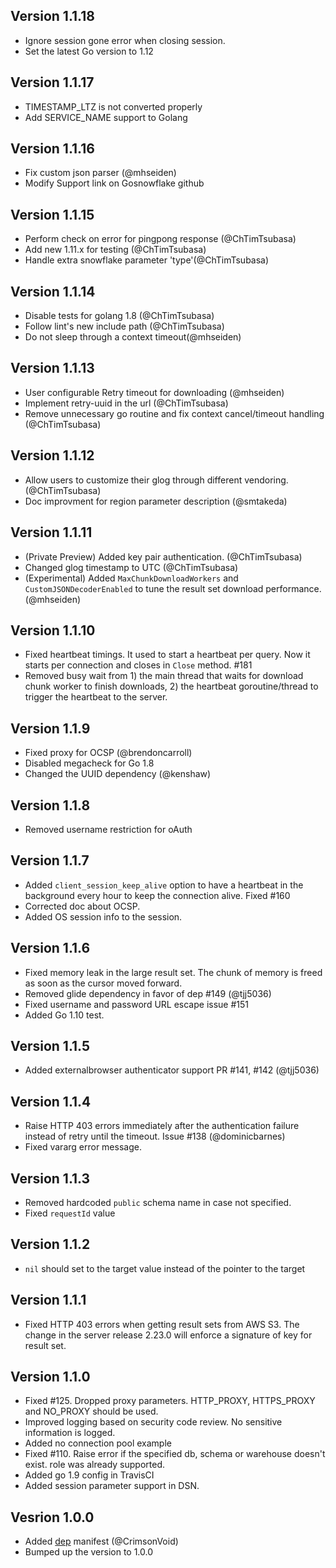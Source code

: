 ## Version 1.1.18
- Ignore session gone error when closing session.
- Set the latest Go version to 1.12

## Version 1.1.17
- TIMESTAMP_LTZ is not converted properly
- Add SERVICE_NAME support to Golang

## Version 1.1.16
- Fix custom json parser (@mhseiden)
- Modify Support link on Gosnowflake github

## Version 1.1.15
- Perform check on error for pingpong response (@ChTimTsubasa)
- Add new 1.11.x for testing (@ChTimTsubasa)
- Handle extra snowflake parameter 'type'(@ChTimTsubasa)

## Version 1.1.14
- Disable tests for golang 1.8 (@ChTimTsubasa)
- Follow lint's new include path (@ChTimTsubasa)
- Do not sleep through a context timeout(@mhseiden)

## Version 1.1.13
- User configurable Retry timeout for downloading (@mhseiden)
- Implement retry-uuid in the url (@ChTimTsubasa)
- Remove unnecessary go routine and fix context cancel/timeout handling (@ChTimTsubasa)

## Version 1.1.12
- Allow users to customize their glog through different vendoring. (@ChTimTsubasa)
- Doc improvment for region parameter description (@smtakeda)

## Version 1.1.11

- (Private Preview) Added key pair authentication. (@ChTimTsubasa)
- Changed glog timestamp to UTC (@ChTimTsubasa)
- (Experimental) Added `MaxChunkDownloadWorkers` and `CustomJSONDecoderEnabled` to tune the result set download performance. (@mhseiden)

## Version 1.1.10

- Fixed heartbeat timings. It used to start a heartbeat per query. Now it starts per connection and closes in `Close` method. #181 
- Removed busy wait from 1) the main thread that waits for download chunk worker to finish downloads, 2) the heartbeat goroutine/thread to trigger the heartbeat to the server.

## Version 1.1.9

- Fixed proxy for OCSP (@brendoncarroll)
- Disabled megacheck for Go 1.8
- Changed the UUID dependency (@kenshaw)

## Version 1.1.8

- Removed username restriction for oAuth

## Version 1.1.7

- Added `client_session_keep_alive` option to have a heartbeat in the background every hour to keep the connection alive. Fixed #160
- Corrected doc about OCSP.
- Added OS session info to the session.

## Version 1.1.6

- Fixed memory leak in the large result set. The chunk of memory is freed as soon as the cursor moved forward.
- Removed glide dependency in favor of dep #149 (@tjj5036)
- Fixed username and password URL escape issue #151
- Added Go 1.10 test.

## Version 1.1.5

- Added externalbrowser authenticator support PR #141, #142 (@tjj5036)

## Version 1.1.4

- Raise HTTP 403 errors immediately after the authentication failure instead of retry until the timeout. Issue #138 (@dominicbarnes)
- Fixed vararg error message.

## Version 1.1.3

- Removed hardcoded `public` schema name in case not specified.
- Fixed `requestId` value

## Version 1.1.2

- `nil` should set to the target value instead of the pointer to the target

## Version 1.1.1

- Fixed HTTP 403 errors when getting result sets from AWS S3. The change in the server release 2.23.0 will enforce a signature of key for result set.

## Version 1.1.0

- Fixed #125. Dropped proxy parameters. HTTP_PROXY, HTTPS_PROXY and NO_PROXY should be used.
- Improved logging based on security code review. No sensitive information is logged.
- Added no connection pool example
- Fixed #110. Raise error if the specified db, schema or warehouse doesn't exist. role was already supported.
- Added go 1.9 config in TravisCI
- Added session parameter support in DSN.

## Vesrion 1.0.0

- Added [dep](https://github.com/golang/dep) manifest (@CrimsonVoid)
- Bumped up the version to 1.0.0
